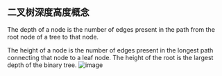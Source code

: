 ## 二叉树深度高度概念
The depth of a node is the number of edges present in the path from the root node of a tree to that node.

The height of a node is the number of edges present in the longest path connecting that node to a leaf node.
The height of the root is the largest depth of the binary tree.
![image](https://github.com/YunfanLing/YunfanLing.github.io/assets/102476857/bd643ca0-712b-4a3c-8e69-e6f20ddb7505)

